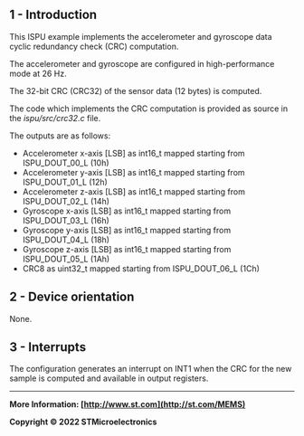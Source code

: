 ## 1 - Introduction

This ISPU example implements the accelerometer and gyroscope data cyclic redundancy check (CRC) computation.

The accelerometer and gyroscope are configured in high-performance mode at 26 Hz.

The 32-bit CRC (CRC32) of the sensor data (12 bytes) is computed.

The code which implements the CRC computation is provided as source in the *ispu/src/crc32.c* file.

The outputs are as follows:

* Accelerometer x-axis [LSB] as int16_t mapped starting from ISPU_DOUT_00_L (10h)
* Accelerometer y-axis [LSB] as int16_t mapped starting from ISPU_DOUT_01_L (12h)
* Accelerometer z-axis [LSB] as int16_t mapped starting from ISPU_DOUT_02_L (14h)
* Gyroscope x-axis [LSB] as int16_t mapped starting from ISPU_DOUT_03_L (16h)
* Gyroscope y-axis [LSB] as int16_t mapped starting from ISPU_DOUT_04_L (18h)
* Gyroscope z-axis [LSB] as int16_t mapped starting from ISPU_DOUT_05_L (1Ah)
* CRC8 as uint32_t mapped starting from ISPU_DOUT_06_L (1Ch)


## 2 - Device orientation

None.


## 3 - Interrupts

The configuration generates an interrupt on INT1 when the CRC for the new sample is computed and available in output registers.

------

**More Information: [http://www.st.com](http://st.com/MEMS)**

**Copyright © 2022 STMicroelectronics**
